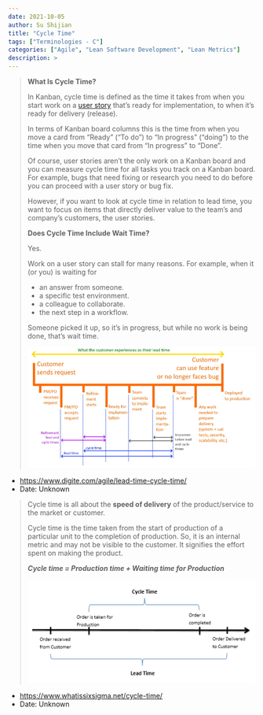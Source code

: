 ```yaml
---
date: 2021-10-05
author: Su Shijian
title: "Cycle Time"
tags: ["Terminologies - C"]
categories: ["Agile", "Lean Software Development", "Lean Metrics"]
description: >
---
```


> **What Is Cycle Time?**
>
> In Kanban, cycle time is defined as the time it takes from when you start work on a [user story](https://www.digite.com/agile/user-stories/) that’s ready for implementation, to when it’s ready for delivery (release).
>
> In terms of Kanban board columns this is the time from when you move a card from “Ready” (“To do”) to “In progress” (“doing”) to the time when you move that card from “In progress” to “Done”.
>
> Of course, user stories aren’t the only work on a Kanban board and you can measure cycle time for all tasks you track on a Kanban board. For example, bugs that need fixing or research you need to do before you can proceed with a user story or bug fix.
>
> However, if you want to look at cycle time in relation to lead time, you want to focus on items that directly deliver value to the team’s and company’s customers, the user stories.
>
> **Does Cycle Time Include Wait Time?**
>
> Yes.
>
> Work on a user story can stall for many reasons. For example, when it (or you) is waiting for
>
> - an answer from someone.
> - a specific test environment.
> - a colleague to collaborate.
> - the next step in a workflow.
>
> Someone picked it up, so it’s in progress, but while no work is being done, that’s wait time.
>
> ![Lead Time vs Cycle Time](images/lead-time-vs-cycle-time.png)

- https://www.digite.com/agile/lead-time-cycle-time/
- Date: Unknown

> Cycle time is all about the **speed of delivery** of the product/service to the market or customer.
>
> Cycle time is the time taken from the start of production of a particular unit to the completion of production. So, it is an internal metric and may not be visible to the customer. It signifies the effort spent on making the product.
>
> ***Cycle time = Production time + Waiting time for Production***
>
> ![Figure 1: Difference between Cycle Time and Lead Time](images/cycle-time.png)

- https://www.whatissixsigma.net/cycle-time/
- Date: Unknown
